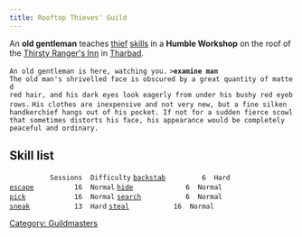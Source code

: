 ```yaml
---
title: Rooftop Thieves' Guild
---
```


An **old gentleman** teaches [thief](thief "wikilink")
[skills](skill "wikilink") in a **Humble Workshop** on the roof of the
[Thirsty Ranger's Inn](Thirsty_Ranger's_Inn "wikilink") in
[Tharbad](Tharbad "wikilink").

`An old gentleman is here, watching you.`
`>`**`examine man`**
`The old man's shrivelled face is obscured by a great quantity of matted`
`red hair, and his dark eyes look eagerly from under his bushy red eyebrows.`
`His clothes are inexpensive and not very new, but a fine silken`
`handkerchief hangs out of his pocket. If not for a sudden fierce scowl`
`that sometimes distorts his face, his appearance would be completely`
`peaceful and ordinary.`

## Skill list

`          Sessions  Difficulty`
[`backstab`](backstab "wikilink")`         6  Hard`
[`escape`](escape "wikilink")`          16  Normal`
[`hide`](hide "wikilink")`             6  Normal`
[`pick`](pick "wikilink")`            16  Normal`
[`search`](search "wikilink")`           6  Normal`
[`sneak`](sneak "wikilink")`           13  Hard`
[`steal`](steal "wikilink")`           16  Normal`

[Category: Guildmasters](Category:_Guildmasters "wikilink")